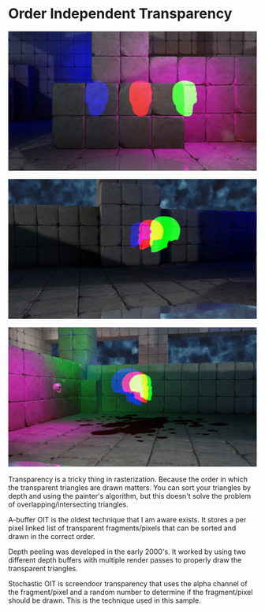 # Order Independent Transparency

![OIT](screenshot0.jpg)

![OIT](screenshot1.jpg)

![OIT](screenshot2.jpg)

Transparency is a tricky thing in rasterization.  Because the order in which the transparent triangles are drawn matters.  You can sort your triangles by depth and using the painter's algorithm, but this doesn't solve the problem of overlapping/intersecting triangles.

A-buffer OIT is the oldest technique that I am aware exists.  It stores a per pixel linked list of transparent fragments/pixels that can be sorted and drawn in the correct order.

Depth peeling was developed in the early 2000's.  It worked by using two different depth buffers with multiple render passes to properly draw the transparent triangles.

Stochastic OIT is screendoor transparency that uses the alpha channel of the fragment/pixel and a random number to determine if the fragment/pixel should be drawn.  This is the technique used in this sample.